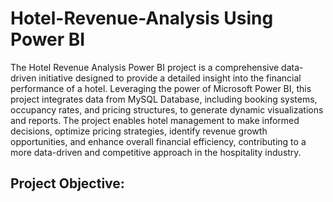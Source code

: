 # Hotel-Revenue-Analysis Using Power BI

The Hotel Revenue Analysis Power BI project is a comprehensive data-driven initiative designed to provide a detailed insight into the financial performance of a hotel. Leveraging the power of Microsoft Power BI, this project integrates data from MySQL Database, including booking systems, occupancy rates, and pricing structures, to generate dynamic visualizations and reports. The project enables hotel management to make informed decisions, optimize pricing strategies, identify revenue growth opportunities, and enhance overall financial efficiency, contributing to a more data-driven and competitive approach in the hospitality industry.

## Project Objective:
